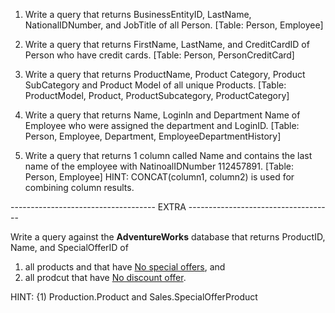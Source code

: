 1. Write a query that returns BusinessEntityID, LastName, NationalIDNumber, and JobTitle of all Person. 
[Table: Person, Employee]

2. Write a query that returns FirstName, LastName, and CreditCardID of Person who have credit cards. 
[Table: Person, PersonCreditCard]

3. Write a query that returns ProductName, Product Category, Product SubCategory and Product Model of all unique Products.
[Table: ProductModel, Product, ProductSubcategory, ProductCategory]

4. Write a query that returns Name, LoginIn and Department Name of Employee who were assigned the department and LoginID.
[Table: Person, Employee, Department, EmployeeDepartmentHistory]

5. Write a query that returns 1 column called Name and contains the last name of the employee with NatinoalIDNumber 112457891.
[Table: Person, Employee]
HINT: CONCAT(column1, column2) is used for combining column results. 

------------------------------------ EXTRA ------------------------------------

Write a query against the **AdventureWorks** database that returns ProductID, Name, and SpecialOfferID of
1. all products and that have <u>No special offers</u>, and
2. all prodcut that have <u>No discount offer</u>.

HINT: {1) Production.Product and Sales.SpecialOfferProduct
